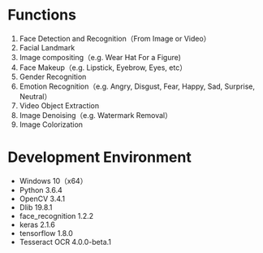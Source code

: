 # Functions

1. Face Detection and Recognition（From Image or Video）
2. Facial Landmark
3. Image compositing（e.g. Wear Hat For a Figure)
4. Face Makeup（e.g. Lipstick, Eyebrow, Eyes, etc）
5. Gender Recognition
6. Emotion Recognition（e.g. Angry, Disgust, Fear, Happy, Sad, Surprise, Neutral）
7. Video Object Extraction
8. Image Denoising（e.g. Watermark Removal）
9. Image Colorization

#  Development Environment #

- Windows 10（x64）
- Python 3.6.4
- OpenCV 3.4.1
- Dlib 19.8.1
- face_recognition 1.2.2
- keras 2.1.6
- tensorflow 1.8.0
- Tesseract OCR 4.0.0-beta.1
